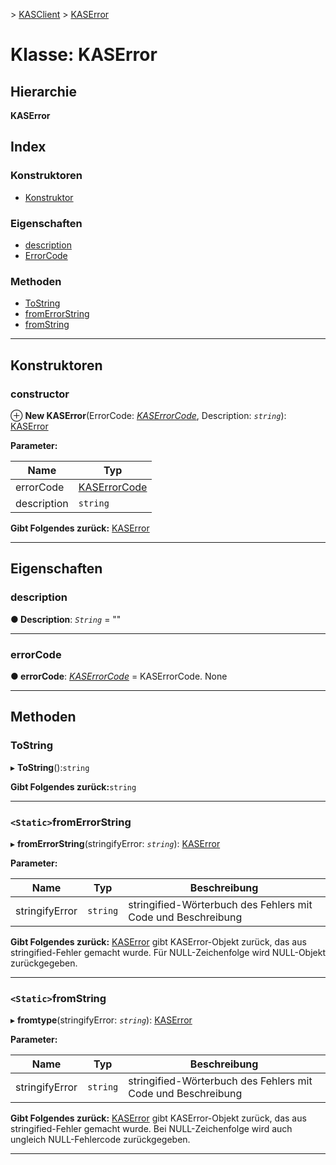 [](../README.md) > [KASClient](../modules/kasclient.md) > [KASError](../classes/kasclient.kaserror.md)

# <a name="class-kaserror"></a>Klasse: KASError

## <a name="hierarchy"></a>Hierarchie

**KASError**

## <a name="index"></a>Index 

### <a name="constructors"></a>Konstruktoren

* [Konstruktor](kasclient.kaserror.md#constructor)
### <a name="properties"></a>Eigenschaften

* [description](kasclient.kaserror.md#description)
* [ErrorCode](kasclient.kaserror.md#errorcode)
### <a name="methods"></a>Methoden

* [ToString](kasclient.kaserror.md#tostring)
* [fromErrorString](kasclient.kaserror.md#fromerrorstring)
* [fromString](kasclient.kaserror.md#fromstring)

---

## <a name="constructors"></a>Konstruktoren

<a id="constructor"></a>

###  <a name="constructor"></a>constructor

⊕ **New KASError**(ErrorCode: *[KASErrorCode](../enums/kasclient.kaserrorcode.md)*, Description: *`string`*): [KASError](kasclient.kaserror.md)

**Parameter:**

| Name | Typ |
| ------ | ------ |
| errorCode | [KASErrorCode](../enums/kasclient.kaserrorcode.md) |
| description | `string` |

**Gibt Folgendes zurück:** [KASError](kasclient.kaserror.md)

___

## <a name="properties"></a>Eigenschaften

<a id="description"></a>

###  <a name="description"></a>description

**● Description**: *`String`* = ""

___
<a id="errorcode"></a>

###  <a name="errorcode"></a>errorCode

**● errorCode**: *[KASErrorCode](../enums/kasclient.kaserrorcode.md)* = KASErrorCode. None

___

## <a name="methods"></a>Methoden

<a id="tostring"></a>

###  <a name="tostring"></a>ToString

▸ **ToString**():`string`

**Gibt Folgendes zurück:**`string`

___
<a id="fromerrorstring"></a>

### <a name="static-fromerrorstring"></a>`<Static>`fromErrorString

▸ **fromErrorString**(stringifyError: *`string`*): [KASError](kasclient.kaserror.md)

**Parameter:**

| Name | Typ | Beschreibung |
| ------ | ------ | ------ |
| stringifyError | `string` |  stringified-Wörterbuch des Fehlers mit Code und Beschreibung |

**Gibt Folgendes zurück:** [KASError](kasclient.kaserror.md) gibt KASError-Objekt zurück, das aus stringified-Fehler gemacht wurde. Für NULL-Zeichenfolge wird NULL-Objekt zurückgegeben.

___
<a id="fromstring"></a>

### <a name="static-fromstring"></a>`<Static>`fromString

▸ **fromtype**(stringifyError: *`string`*): [KASError](kasclient.kaserror.md)

**Parameter:**

| Name | Typ | Beschreibung |
| ------ | ------ | ------ |
| stringifyError | `string` |  stringified-Wörterbuch des Fehlers mit Code und Beschreibung |

**Gibt Folgendes zurück:** [KASError](kasclient.kaserror.md) gibt KASError-Objekt zurück, das aus stringified-Fehler gemacht wurde. Bei NULL-Zeichenfolge wird auch ungleich NULL-Fehlercode zurückgegeben.

___

